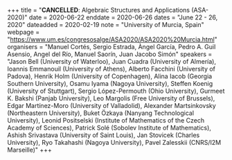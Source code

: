 +++
title = "<b>CANCELLED</b>: Algebraic Structures and Applications (ASA-2020)"
date = 2020-06-22
enddate = 2020-06-26
dates = "June 22 - 26, 2020"
dateadded = 2020-02-19
note = "University of Murcia, Spain"
webpage = "https://www.um.es/congresosalge/ASA2020/ASA2020%20Murcia.html"
organisers = "Manuel Cortés, Sergio Estrada, Àngel García, Pedro A. Guil Asensio, Angel del Río, Manuel Saorín, Juan Jacobo Simón"
speakers = "Jason Bell (University of Waterloo), Juan Cuadra (University of Almería), Ioannis Emmanouil (University of Athens), Alberto Facchini (University of Padova), Henrik Holm (University of Copenhagen), Alina Iacob (Georgia Southern University), Osamu Iyama (Nagoya University), Steffen Koenig (University of Stuttgart), Sergio López-Permouth (Ohio University), Gurmeet K. Bakshi  (Panjab University), Leo Margolis (Free University of Brussels), Edgar Martínez-Moro (University of Valladolid), Alexander Martsinkovsky (Northeastern University), Buket Özkaya (Nanyang Technological University), Leonid Positselski (Institute of Mathematics of the Czech Academy of Sciences), Patrick Solé (Sobolev Institute of Mathematics), Ashish Srivastava (University of Saint Louis), Jan Stovicek (Charles University), Ryo Takahashi (Nagoya University), Pavel Zalesskii (CNRS/I2M Marseille)"
+++
